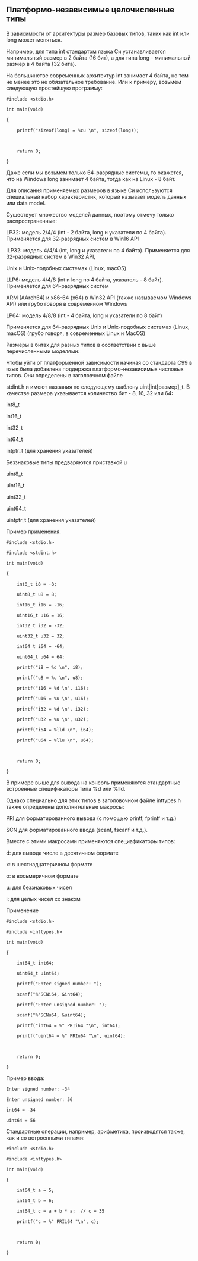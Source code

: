 ## Платформо-независимые целочисленные типы

В зависимости от архитектуры размер базовых типов, таких как int или long может меняться. 

Например, для типа int стандартом языка Си устанавливается минимальный размер в 2 байта (16 бит), а для типа long - минимальный размер в 4 байта (32 бита). 

На большинстве современных архитектур int занимает 4 байта, но тем не менее это не обязательное требование. Или к примеру, возьмем следующую простейшую программу:

```
#include <stdio.h>

int main(void)

{

    printf("sizeof(long) = %zu \n", sizeof(long));

     

    return 0;

}
```

Даже если мы возьмем только 64-разрядные системы, то окажется, что на Windows long занимает 4 байта, тогда как на Linux - 8 байт.

Для описания применяемых размеров в языке Си используются специальный набор характеристик, который называет модель данных или data model. 

Существует множество моделей данных, поэтому отмечу только распространенные:

LP32: модель 2/4/4 (int - 2 байта, long и указатели по 4 байта). Применяется для 32-разрядных систем в Win16 API

ILP32: модель 4/4/4 (int, long и указатели по 4 байта). Применяется для 32-разрядных систем в Win32 API, 

Unix и Unix-подобных системах (Linux, macOS)

LLP6: модель 4/4/8 (int и long по 4 байта, указатель - 8 байт). Применяется для 64-разрядных систем 

ARM (AArch64) и x86-64 (x64) в Win32 API (также называемом Windows API) или грубо говоря в современном Windows

LP64: модель 4/8/8 (int - 4 байта, long и указатели по 8 байт)

Применяется для 64-разрядных Unix и Unix-подобных системах (Linux, macOS) (грубо говоря, в современных Linux и MacOS)

Размеры в битах для разных типов в соответствии с выше перечисленными моделями:

Чтобы уйти от платформенной зависимости начиная со стандарта C99 в язык была добавлена поддержка платформо-независимых числовых типов. Они определены в заголовчном файле 

stdint.h и имеют названия по следующему шаблону uint|int[размер]_t. В качестве размера указывается количество бит - 8, 16, 32 или 64:

int8_t

int16_t

int32_t

int64_t

intptr_t (для хранения указателей)

Беззнаковые типы предваряются приставкой u

uint8_t

uint16_t

uint32_t

uint64_t

uintptr_t (для хранения указателей)

Пример применения:

```
#include <stdio.h>

#include <stdint.h>

int main(void)

{

    int8_t i8 = -8;

    uint8_t u8 = 8;

    int16_t i16 = -16;

    uint16_t u16 = 16;

    int32_t i32 = -32;

    uint32_t u32 = 32;

    int64_t i64 = -64;

    uint64_t u64 = 64;

    printf("i8 = %d \n", i8);

    printf("u8 = %u \n", u8);

    printf("i16 = %d \n", i16);

    printf("u16 = %u \n", u16);

    printf("i32 = %d \n", i32);

    printf("u32 = %u \n", u32);

    printf("i64 = %lld \n", i64);

    printf("u64 = %llu \n", u64);

     

    return 0;

}
```

В примере выше для вывода на консоль применяются стандартные встроенные спецификаторы типа %d или %lld. 

Однако специально для этих типов в заголовочном файле inttypes.h также определены дополнительные макросы:

PRI для форматированного вывода (с помощью printf, fprintf и т.д.)

SCN для форматированного ввода (scanf, fscanf и т.д.).

Вместе с этими макросами применяются специафикаторы типов:

d: для вывода числе в десятичном формате

x: в шестнадцатеричном формате

o: в восьмеричном формате

u: для беззнаковых чисел

i: для целых чисел со знаком

Применение

```
#include <stdio.h>

#include <inttypes.h>

int main(void)

{

    int64_t int64;

    uint64_t uint64;

    printf("Enter signed number: ");

    scanf("%"SCNi64, &int64);

    printf("Enter unsigned number: ");

    scanf("%"SCNu64, &uint64);

    printf("int64 = %" PRIi64 "\n", int64);

    printf("uint64 = %" PRIu64 "\n", uint64);

     

    return 0;

}
```

Пример ввода:

```
Enter signed number: -34

Enter unsigned number: 56

int64 = -34

uint64 = 56
```

Стандартные операции, например, арифметика, производятся также, как и со встроенными типами:

```
#include <stdio.h>

#include <inttypes.h>

int main(void)

{

    int64_t a = 5;

    int64_t b = 6;

    int64_t c = a + b * a;  // c = 35

    printf("c = %" PRIi64 "\n", c);

     

    return 0;

}

